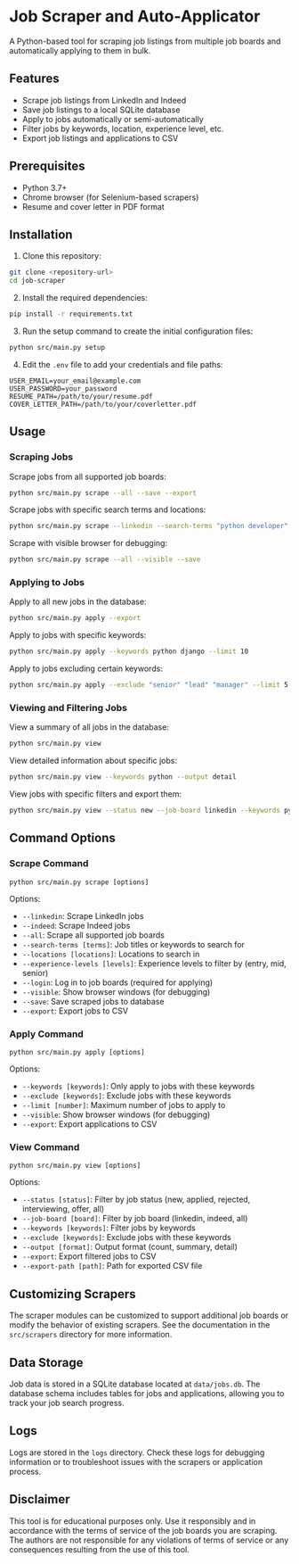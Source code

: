 # Job Scraper and Auto-Applicator

A Python-based tool for scraping job listings from multiple job boards and automatically applying to them in bulk.

## Features

- Scrape job listings from LinkedIn and Indeed
- Save job listings to a local SQLite database
- Apply to jobs automatically or semi-automatically
- Filter jobs by keywords, location, experience level, etc.
- Export job listings and applications to CSV

## Prerequisites

- Python 3.7+
- Chrome browser (for Selenium-based scrapers)
- Resume and cover letter in PDF format

## Installation

1. Clone this repository:
```bash
git clone <repository-url>
cd job-scraper
```

2. Install the required dependencies:
```bash
pip install -r requirements.txt
```

3. Run the setup command to create the initial configuration files:
```bash
python src/main.py setup
```

4. Edit the `.env` file to add your credentials and file paths:
```
USER_EMAIL=your_email@example.com
USER_PASSWORD=your_password
RESUME_PATH=/path/to/your/resume.pdf
COVER_LETTER_PATH=/path/to/your/coverletter.pdf
```

## Usage

### Scraping Jobs

Scrape jobs from all supported job boards:
```bash
python src/main.py scrape --all --save --export
```

Scrape jobs with specific search terms and locations:
```bash
python src/main.py scrape --linkedin --search-terms "python developer" "software engineer" --locations "remote" "new york" --save
```

Scrape with visible browser for debugging:
```bash
python src/main.py scrape --all --visible --save
```

### Applying to Jobs

Apply to all new jobs in the database:
```bash
python src/main.py apply --export
```

Apply to jobs with specific keywords:
```bash
python src/main.py apply --keywords python django --limit 10
```

Apply to jobs excluding certain keywords:
```bash
python src/main.py apply --exclude "senior" "lead" "manager" --limit 5
```

### Viewing and Filtering Jobs

View a summary of all jobs in the database:
```bash
python src/main.py view
```

View detailed information about specific jobs:
```bash
python src/main.py view --keywords python --output detail
```

View jobs with specific filters and export them:
```bash
python src/main.py view --status new --job-board linkedin --keywords python react --export
```

## Command Options

### Scrape Command

```
python src/main.py scrape [options]
```

Options:
- `--linkedin`: Scrape LinkedIn jobs
- `--indeed`: Scrape Indeed jobs
- `--all`: Scrape all supported job boards
- `--search-terms [terms]`: Job titles or keywords to search for
- `--locations [locations]`: Locations to search in
- `--experience-levels [levels]`: Experience levels to filter by (entry, mid, senior)
- `--login`: Log in to job boards (required for applying)
- `--visible`: Show browser windows (for debugging)
- `--save`: Save scraped jobs to database
- `--export`: Export jobs to CSV

### Apply Command

```
python src/main.py apply [options]
```

Options:
- `--keywords [keywords]`: Only apply to jobs with these keywords
- `--exclude [keywords]`: Exclude jobs with these keywords
- `--limit [number]`: Maximum number of jobs to apply to
- `--visible`: Show browser windows (for debugging)
- `--export`: Export applications to CSV

### View Command

```
python src/main.py view [options]
```

Options:
- `--status [status]`: Filter by job status (new, applied, rejected, interviewing, offer, all)
- `--job-board [board]`: Filter by job board (linkedin, indeed, all)
- `--keywords [keywords]`: Filter jobs by keywords
- `--exclude [keywords]`: Exclude jobs with these keywords
- `--output [format]`: Output format (count, summary, detail)
- `--export`: Export filtered jobs to CSV
- `--export-path [path]`: Path for exported CSV file

## Customizing Scrapers

The scraper modules can be customized to support additional job boards or modify the behavior of existing scrapers. See the documentation in the `src/scrapers` directory for more information.

## Data Storage

Job data is stored in a SQLite database located at `data/jobs.db`. The database schema includes tables for jobs and applications, allowing you to track your job search progress.

## Logs

Logs are stored in the `logs` directory. Check these logs for debugging information or to troubleshoot issues with the scrapers or application process.

## Disclaimer

This tool is for educational purposes only. Use it responsibly and in accordance with the terms of service of the job boards you are scraping. The authors are not responsible for any violations of terms of service or any consequences resulting from the use of this tool. 